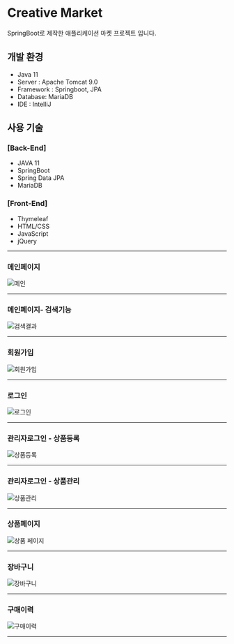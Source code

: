 # Creative Market

SpringBoot로 제작한 
애플리케이션 마켓 프로젝트 입니다.

## 개발 환경

- Java 11
- Server : Apache Tomcat 9.0
- Framework : Springboot, JPA
- Database: MariaDB
- IDE : IntelliJ

## 사용 기술

### [Back-End]

- JAVA 11
- SpringBoot
- Spring Data JPA
- MariaDB

### [Front-End]

- Thymeleaf
- HTML/CSS
- JavaScript
- jQuery

---

### 메인페이지

![메인](https://user-images.githubusercontent.com/122762106/230819174-5c6e1423-0c2f-41ab-8f66-c1ab3ee0140b.png)

---

### 메인페이지- 검색기능

![검색결과](https://user-images.githubusercontent.com/122762106/230819164-a65688ba-2abb-4250-9c52-889110f66b17.png)

---

### 회원가입

![회원가입](https://user-images.githubusercontent.com/122762106/230819185-5d29b91c-2c6a-44db-9d88-0b56914474ee.png)

---

### 로그인

![로그인](https://user-images.githubusercontent.com/122762106/230819171-ac396c89-4c23-47c1-b844-b996d6bb829b.png)


---

### 관리자로그인 - 상품등록

![상품등록](https://user-images.githubusercontent.com/122762106/230819182-257b9877-597a-476a-a98e-3fb508d7d223.png)

---

### 관리자로그인 - 상품관리

![상품관리](https://user-images.githubusercontent.com/122762106/230819181-664645ef-a5e3-4725-bac1-39bc32b0d9c7.png)

---

### 상품페이지

![상품 페이지](https://user-images.githubusercontent.com/122762106/230819176-4f4d3d78-06b6-425b-8380-927544753bdf.png)

---

### 장바구니

![장바구니](https://user-images.githubusercontent.com/122762106/230819184-a4925725-8fe1-4c35-88ea-211aa30d5e49.png)

---

### 구매이력

![구매이력](https://user-images.githubusercontent.com/122762106/230819168-4ca03384-b761-4b78-9f94-359c7c6f5369.png)

---
